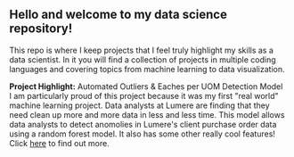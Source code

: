 ## Hello and welcome to my data science repository! 
This repo is where I keep projects that I feel truly highlight my skills as a data scientist. In it you will find a collection of projects in multiple coding languages and covering topics from machine learning to data visualization. 

<strong>Project Highlight:</strong> Automated Outliers & Eaches per UOM Detection Model <br>
I am particularly proud of this project because it was my first "real world" machine learning project. Data analysts at Lumere are finding that they need clean up more and more data in less and less time. This model allows data analysts to detect anomolies in Lumere's client purchase order data using a random forest model. It also has some other really cool features! Click <a href="https://github.com/staineai/data_science/blob/master/Machine%20Learning/Automated%20Outliers%20%26%20Eaches%20per%20UOM%20Detection%20Model.ipynb">here</a> to find out more. 
